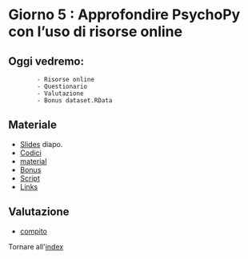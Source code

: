 # Giorno 5 : Approfondire PsychoPy con l’uso di risorse online

## Oggi vedremo:
			- Risorse online
			- Questionario
			- Valutazione
			- Bonus dataset.RData


## Materiale

- [Slides](https://docs.google.com/presentation/d/1t6aIbt2Zr2FkTwUNXh45odyE8RiJjLbgCp52ZEJ13yk/edit#slide=id.g1028bbd5426_0_10) diapo.
- [Codici](material/snippet.txt)
- [material](material/StroopFeedback.zip)
- [Bonus](https://github.com/Merluin/Data_analysis_template)
- [Script](material/data_exploration.R)
- [Links](links.md)


## Valutazione
- [compito](material/stroop.zip)

Tornare all'[index](index.md)
